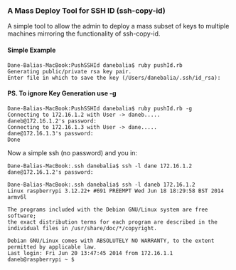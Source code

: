 ### A Mass Deploy Tool for SSH ID (ssh-copy-id)

A simple tool to allow the admin to deploy a mass subset of keys to multiple machines mirroring the functionality of ssh-copy-id.

#### Simple Example

```
Dane-Balias-MacBook:PushSSHId danebalia$ ruby pushId.rb
Generating public/private rsa key pair.
Enter file in which to save the key (/Users/danebalia/.ssh/id_rsa):
```

#### PS. To ignore Key Generation use -g

```
Dane-Balias-MacBook:PushSSHId danebalia$ ruby pushId.rb -g
Connecting to 172.16.1.2 with User -> daneb.....
daneb@172.16.1.2's password:
Connecting to 172.16.1.3 with User -> dane.....
dane@172.16.1.3's password:
Done
```
Now a simple ssh (no password) and you in:

```
Dane-Balias-MacBook:.ssh danebalia$ ssh -l dane 172.16.1.2
dane@172.16.1.2's password:

Dane-Balias-MacBook:.ssh danebalia$ ssh -l daneb 172.16.1.2
Linux raspberrypi 3.12.22+ #691 PREEMPT Wed Jun 18 18:29:58 BST 2014 armv6l

The programs included with the Debian GNU/Linux system are free software;
the exact distribution terms for each program are described in the
individual files in /usr/share/doc/*/copyright.

Debian GNU/Linux comes with ABSOLUTELY NO WARRANTY, to the extent
permitted by applicable law.
Last login: Fri Jun 20 13:47:45 2014 from 172.16.1.1
daneb@raspberrypi ~ $
```
